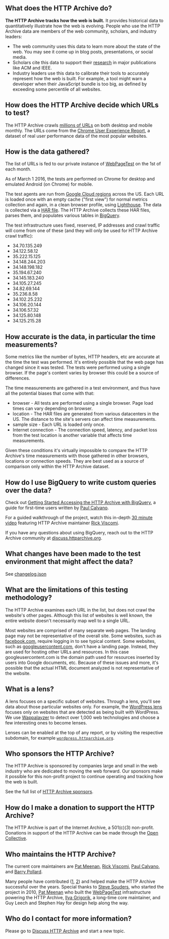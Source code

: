 ## What does the HTTP Archive do?

**The HTTP Archive tracks how the web is built.** It provides historical data to quantitatively illustrate how the web is evolving. People who use the HTTP Archive data are members of the web community, scholars, and industry leaders:

- The web community uses this data to learn more about the state of the web. You may see it come up in blog posts, presentations, or social media.
- Scholars cite this data to support their [research](https://scholar.google.com/scholar?q=httparchive.org) in major publications like ACM and IEEE.
- Industry leaders use this data to calibrate their tools to accurately represent how the web is built. For example, a tool might warn a developer when their JavaScript bundle is too big, as defined by exceeding some percentile of all websites.


## How does the HTTP Archive decide which URLs to test?

The HTTP Archive crawls [millions of URLs](https://httparchive.org/reports/state-of-the-web#numUrls) on both desktop and mobile monthly. The URLs come from the [Chrome User Experience Report](https://web.dev/fast/chrome-ux-report), a dataset of real user performance data of the most popular websites.


## How is the data gathered?

The list of URLs is fed to our private instance of [WebPageTest](https://webpagetest.org) on the 1st of each month.

As of March 1 2016, the tests are performed on Chrome for desktop and emulated Android (on Chrome) for mobile.

The test agents are run from [Google Cloud regions](https://cloud.google.com/compute/docs/regions-zones) across the US. Each URL is loaded once with an empty cache ("first view") for normal metrics collection and again, in a clean browser profile, using [Lighthouse](https://developers.google.com/web/tools/lighthouse). The data is collected via a [HAR file](https://en.wikipedia.org/wiki/.har). The HTTP Archive collects these HAR files, parses them, and populates various tables in [BigQuery](https://bigquery.cloud.google.com/dataset/httparchive).

The test infrastructure uses fixed, reserved, IP addresses and crawl traffic will come from one of these (and they will only be used for HTTP Archive crawl traffic):

- 34.70.135.249
- 34.122.58.12
- 35.222.15.125
- 34.148.244.203
- 34.148.198.182
- 35.194.67.240
- 34.145.183.240
- 34.105.27.245
- 34.82.69.144
- 35.236.8.58
- 34.102.25.232
- 34.106.20.144
- 34.106.57.32
- 34.125.80.148
- 34.125.215.28


## How accurate is the data, in particular the time measurements?

Some metrics like the number of bytes, HTTP headers, etc are accurate at the time the test was performed. It's entirely possible that the web page has changed since it was tested. The tests were performed using a single browser. If the page's content varies by browser this could be a source of differences.

The time measurements are gathered in a test environment, and thus have all the potential biases that come with that:

- browser - All tests are performed using a single browser. Page load times can vary depending on browser.
- location - The HAR files are generated from various datacenters in the US. The distance to the site's servers can affect time measurements.
- sample size - Each URL is loaded only once.
- Internet connection - The connection speed, latency, and packet loss from the test location is another variable that affects time measurements.

Given these conditions it's virtually impossible to compare the HTTP Archive's time measurements with those gathered in other browsers, locations or connection speeds. They are best used as a source of comparison only within the HTTP Archive dataset.


## How do I use BigQuery to write custom queries over the data?

Check out [Getting Started Accessing the HTTP Archive with BigQuery](https://github.com/HTTPArchive/httparchive.org/blob/main/docs/gettingstarted_bigquery.md), a guide for first-time users written by [Paul Calvano](https://twitter.com/paulcalvano).

For a guided walkthrough of the project, watch this in-depth [30 minute video](https://www.youtube.com/watch?v=00f9kza3BJ0) featuring HTTP Archive maintainer [Rick Viscomi](https://twitter.com/rick_viscomi).

If you have any questions about using BigQuery, reach out to the HTTP Archive community at [discuss.httparchive.org](https://discuss.httparchive.org/).


## What changes have been made to the test environment that might affect the data?

See [changelog.json](https://github.com/HTTPArchive/httparchive/blob/main/docs/changelog.json)


## What are the limitations of this testing methodology?

The HTTP Archive examines each URL in the list, but does not crawl the website's other pages. Although this list of websites is well known, the entire website doesn't necessarily map well to a single URL.

Most websites are comprised of many separate web pages. The landing page may not be representative of the overall site. Some websites, such as [facebook.com](http://www.facebook.com/), require logging in to see typical content. Some websites, such as [googleusercontent.com](http://www.googleusercontent.com/), don't have a landing page. Instead, they are used for hosting other URLs and resources. In this case googleusercontent.com is the domain path used for resources inserted by users into Google documents, etc. Because of these issues and more, it's possible that the actual HTML document analyzed is not representative of the website.


## What is a lens?

A lens focuses on a specific subset of websites. Through a lens, you'll see data about those particular websites only. For example, the [WordPress lens](https://wordpress.httparchive.org) focuses only on websites that are detected as being built with WordPress. We use [Wappalayzer](https://www.wappalyzer.com/) to detect over 1,000 web technologies and choose a few interesting ones to become lenses.

Lenses can be enabled  at the top of any report, or by visiting the respective subdomain, for example [`wordpress.httparchive.org`](https://wordpress.httparchive.org).


## Who sponsors the HTTP Archive?

The HTTP Archive is sponsored by companies large and small in the web industry who are dedicated to moving the web forward. Our sponsors make it possible for this non-profit project to continue operating and tracking how the web is built.

See the full list of [HTTP Archive sponsors](/about#sponsors).


## How do I make a donation to support the HTTP Archive?

The HTTP Archive is part of the Internet Archive, a 501(c)(3) non-profit. Donations in support of the HTTP Archive can be made through the [Open Collective](https://opencollective.com/httparchive).


## Who maintains the HTTP Archive?

The current core maintainers are [Pat Meenan](https://twitter.com/patmeenan), [Rick Viscomi](https://twitter.com/rick_viscomi), [Paul Calvano](https://twitter.com/paulcalvano), and [Barry Pollard](https://twitter.com/tunetheweb).

Many people have contributed ([1](https://github.com/HTTPArchive/httparchive.org/graphs/contributors), [2](https://github.com/HTTPArchive/legacy.httparchive.org/graphs/contributors)) and helped make the HTTP Archive successful over the years. Special thanks to [Steve Souders](https://twitter.com/Souders), who started the project in 2010, [Pat Meenan](https://twitter.com/patmeenan) who built the [WebPageTest](https://webpagetest.org/) infrastructure powering the HTTP Archive, [Ilya Grigorik](https://twitter.com/igrigorik), a long-time core maintainer, and Guy Leech and Stephen Hay for design help along the way.


## Who do I contact for more information?

Please go to [Discuss HTTP Archive](https://discuss.httparchive.org/) and start a new topic.
